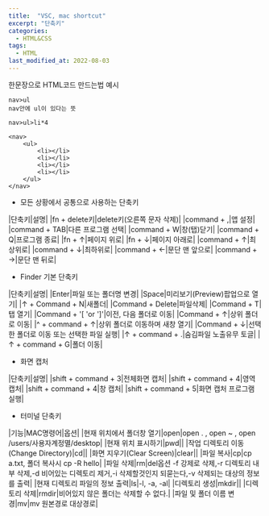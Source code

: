 ```yaml
---
title:  "VSC, mac shortcut"
excerpt: "단축키"
categories:
  - HTML&CSS
tags:
  - HTML
last_modified_at: 2022-08-03
---
```

한문장으로 HTML코드 만드는법 예시
```
nav>ul
nav안에 ul이 있다는 뜻

nav>ul>li*4

<nav>
    <ul>
        <li></li>
        <li></li>
        <li></li>
        <li></li>
    </ul>
</nav>
```

- 모든 상황에서 공통으로 사용하는 단축키  

|단축키|설명|
|fn + delete키|delete키(오른쪽 문자 삭제)|
|command + ,|앱 설정|
|command + TAB|다른 프로그램 선택|
|command + W|창(탭)닫기|
|command + Q|프로그램 종료|
|fn + ↑|페이지 위로|
|fn + ↓|페이지 아래로|
|command + ↑|최상위로|
|command + ↓|최하위로|
|command + ←|문단 맨 앞으로|
|command + →|문단 맨 뒤로|

- Finder 기본 단축키

|단축키|설명|
|Enter|파일 또는 폴더명 변경|
|Space|미리보기(Preview)팝업으로 열기|
|↑ + Command + N|새폴더|
|Command + Delete|파일삭제|
|Command + T|탭 열기|
|Command + '[ 'or ']'|이전, 다음 폴더로 이동|
|Command + ↑|상위 폴더로 이동|
|^ + command + ↑|상위 폴더로 이동하며 새창 열기|
|Command + ↓|선택한 폴더로 이동 또는 선택한 파일 실행|
|↑ + command + .|숨김파일 노출유무 토글|
|↑ + command + G|폴더 이동|

- 화면 캡처  
  
|단축키|설명|
|shift + command + 3|전체화면 캡처|
|shift + command + 4|영역 캡처|
|shift + command + 4|창 캡처|
|shift + command + 5|화면 캡처 프로그램 실행|

- 터미널 단축키  

|기능|MAC명령어|옵션|
|현재 위치에서 폴더창 열기|open|open . , open ~ , open /users/사용자계정멸/desktop|
|현재 위치 표시하기|pwd||
|작업 디렉토리 이동(Change Directory)|cd||
|화면 지우기(Clear Screen)|clear||
|파일 복사|cp|cp a.txt, 폴더 복사시 cp -R hello|
|파일 삭제|rm|del옵션 -f 강제로 삭제,-r 디렉토리 내부 삭제,-d 비어있는 디렉토리 제거,-i 삭제할것인지 되묻는다,-v 삭제되는 대상의 정보를 출력|
|현재 디렉토리 파일의 정보 출력|ls|-l, -a, -al|
|디렉토리 생성|mkdir||
|디렉토리 삭제|rmdir|비어있지 않은 폴더는 삭제할 수 없다.|
|파일 및 폴더 이름 변경|mv|mv 원본경로 대상경로|